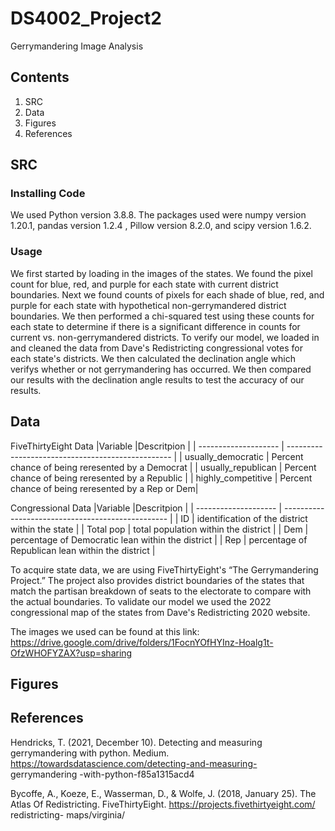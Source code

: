 # DS4002_Project2
Gerrymandering Image Analysis

## Contents
1. SRC
2. Data
3. Figures
4. References

## SRC
### Installing Code
We used Python version 3.8.8. The packages used were numpy version 1.20.1, pandas version 1.2.4 , Pillow version 8.2.0, and
scipy version 1.6.2.
### Usage
We first started by loading in the images of the states. We found the pixel count for blue, red, and purple for each state with current district boundaries. Next we found counts of pixels for each shade of blue, red, and purple for each state with hypothetical non-gerrymandered district boundaries. We then performed a chi-squared test using these counts for each state to determine if there is a significant difference in counts for current vs. non-gerrymandered districts. To verify our model, we loaded in and cleaned the data from Dave's Redistricting congressional votes for each state's districts. We then calculated the declination angle which verifys whether or not gerrymandering has occurred. We then compared our results with the declination angle results to test the accuracy of our results. 

## Data
FiveThirtyEight Data
|Variable              |Descritpion                                        |
| -------------------- | ------------------------------------------------- |
| usually_democratic   | Percent chance of being reresented by a Democrat  |
| usually_republican   | Percent chance of being reresented by a Republic  |
| highly_competitive   | Percent chance of being reresented by a Rep or Dem|

Congressional Data
|Variable              |Descritpion                                        |
| -------------------- | ------------------------------------------------- |
| ID                   | identification of the district within the state   |
| Total pop            | total population within the district              |
| Dem                  | percentage of Democratic lean within the district |
| Rep                  | percentage of Republican lean within the district |

To acquire state data, we are using FiveThirtyEight's “The Gerrymandering Project.” The project also provides district boundaries of the states that match the partisan breakdown of seats to the electorate to compare with the actual boundaries. To validate our model we used  the 2022 congressional map of the states from Dave's Redistricting 2020 website.

The images we used can be found at this link: https://drive.google.com/drive/folders/1FocnYOfHYInz-Hoalg1t-OfzWHOFYZAX?usp=sharing
## Figures

## References
Hendricks, T. (2021, December 10). Detecting and measuring gerrymandering with python. Medium. https://towardsdatascience.com/detecting-and-measuring- gerrymandering -with-python-f85a1315acd4 

Bycoffe, A., Koeze, E., Wasserman, D., & Wolfe, J. (2018, January 25). The Atlas Of Redistricting. FiveThirtyEight. https://projects.fivethirtyeight.com/ redistricting- maps/virginia/
